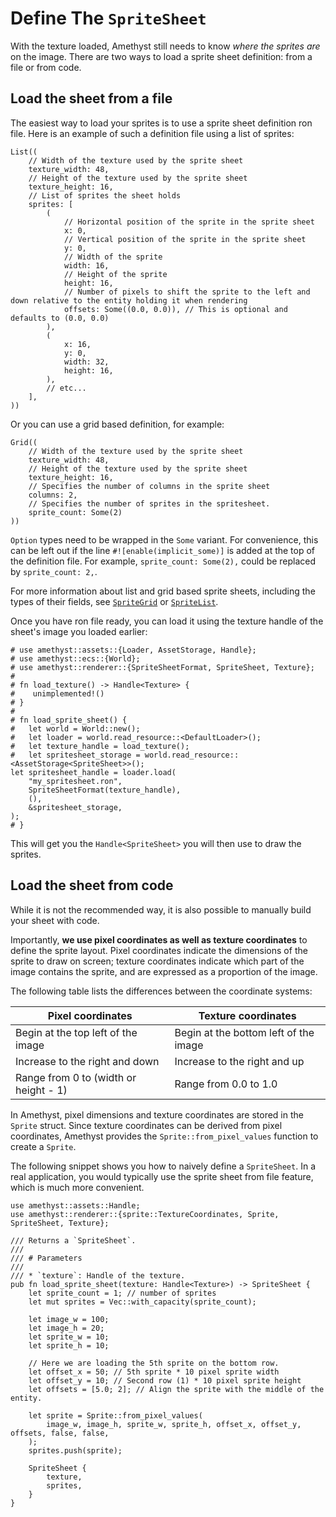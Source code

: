 # Define The `SpriteSheet`

With the texture loaded, Amethyst still needs to know *where the sprites are* on the image.
There are two ways to load a sprite sheet definition: from a file or from code.

## Load the sheet from a file

The easiest way to load your sprites is to use a sprite sheet definition ron file.
Here is an example of such a definition file using a list of sprites:

```text
List((
    // Width of the texture used by the sprite sheet
    texture_width: 48,
    // Height of the texture used by the sprite sheet
    texture_height: 16,
    // List of sprites the sheet holds
    sprites: [
        (
            // Horizontal position of the sprite in the sprite sheet
            x: 0,
            // Vertical position of the sprite in the sprite sheet
            y: 0,
            // Width of the sprite
            width: 16,
            // Height of the sprite
            height: 16,
            // Number of pixels to shift the sprite to the left and down relative to the entity holding it when rendering
            offsets: Some((0.0, 0.0)), // This is optional and defaults to (0.0, 0.0)
        ),
        (
            x: 16,
            y: 0,
            width: 32,
            height: 16,
        ),
        // etc...
    ],
))
```

Or you can use a grid based definition, for example:

```text
Grid((
    // Width of the texture used by the sprite sheet
    texture_width: 48,
    // Height of the texture used by the sprite sheet
    texture_height: 16,
    // Specifies the number of columns in the sprite sheet
    columns: 2,
    // Specifies the number of sprites in the spritesheet.
    sprite_count: Some(2)
))
```

`Option` types need to be wrapped in the `Some` variant. For convenience, this can be left out if the line `#![enable(implicit_some)]` is added at the top of the definition file.  For example, `sprite_count: Some(2),` could be replaced by `sprite_count: 2,`.

For more information about list and grid based sprite sheets, including the types of their fields, see [`SpriteGrid`][doc_grid] or [`SpriteList`][doc_list].

Once you have ron file ready, you can load it using the texture handle of the sheet's image you loaded earlier:

```rust, edition2018,no_run,noplaypen
# use amethyst::assets::{Loader, AssetStorage, Handle};
# use amethyst::ecs::{World};
# use amethyst::renderer::{SpriteSheetFormat, SpriteSheet, Texture};
#
# fn load_texture() -> Handle<Texture> {
#    unimplemented!()
# }
#
# fn load_sprite_sheet() {
#   let world = World::new();
#   let loader = world.read_resource::<DefaultLoader>();
#   let texture_handle = load_texture();
#   let spritesheet_storage = world.read_resource::<AssetStorage<SpriteSheet>>();
let spritesheet_handle = loader.load(
    "my_spritesheet.ron",
    SpriteSheetFormat(texture_handle),
    (),
    &spritesheet_storage,
);
# }
```

This will get you the `Handle<SpriteSheet>` you will then use to draw the sprites.

## Load the sheet from code

While it is not the recommended way, it is also possible to manually build your sheet with code.

Importantly, **we use pixel coordinates as well as texture coordinates** to define the sprite layout. Pixel coordinates indicate the dimensions of the sprite to draw on screen; texture coordinates indicate which part of the image contains the sprite, and are expressed as a proportion of the image.

The following table lists the differences between the coordinate systems:

| Pixel coordinates                     | Texture coordinates                   |
| ------------------------------------- | ------------------------------------- |
| Begin at the top left of the image    | Begin at the bottom left of the image |
| Increase to the right and down        | Increase to the right and up          |
| Range from 0 to (width or height - 1) | Range from 0.0 to 1.0                 |

In Amethyst, pixel dimensions and texture coordinates are stored in the `Sprite` struct. Since texture coordinates can be derived from pixel coordinates, Amethyst provides the `Sprite::from_pixel_values` function to create a `Sprite`.

The following snippet shows you how to naively define a `SpriteSheet`. In a real application, you would typically use the sprite sheet from file feature, which is much more convenient.

```rust, edition2018,no_run,noplaypen
use amethyst::assets::Handle;
use amethyst::renderer::{sprite::TextureCoordinates, Sprite, SpriteSheet, Texture};

/// Returns a `SpriteSheet`.
///
/// # Parameters
///
/// * `texture`: Handle of the texture.
pub fn load_sprite_sheet(texture: Handle<Texture>) -> SpriteSheet {
    let sprite_count = 1; // number of sprites
    let mut sprites = Vec::with_capacity(sprite_count);

    let image_w = 100;
    let image_h = 20;
    let sprite_w = 10;
    let sprite_h = 10;

    // Here we are loading the 5th sprite on the bottom row.
    let offset_x = 50; // 5th sprite * 10 pixel sprite width
    let offset_y = 10; // Second row (1) * 10 pixel sprite height
    let offsets = [5.0; 2]; // Align the sprite with the middle of the entity.

    let sprite = Sprite::from_pixel_values(
        image_w, image_h, sprite_w, sprite_h, offset_x, offset_y, offsets, false, false,
    );
    sprites.push(sprite);

    SpriteSheet {
        texture,
        sprites,
    }
}
```

[doc_grid]: https://docs.amethyst.rs/master/amethyst_rendy/sprite/struct.SpriteGrid.html
[doc_list]: https://docs.amethyst.rs/master/amethyst_rendy/sprite/struct.SpriteList.html
